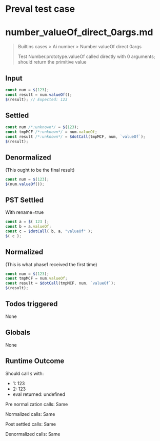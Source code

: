 # Preval test case

# number_valueOf_direct_0args.md

> Builtins cases > Ai number > Number valueOf direct 0args
>
> Test Number.prototype.valueOf called directly with 0 arguments; should return the primitive value

## Input

`````js filename=intro
const num = $(123);
const result = num.valueOf();
$(result); // Expected: 123
`````


## Settled


`````js filename=intro
const num /*:unknown*/ = $(123);
const tmpMCF /*:unknown*/ = num.valueOf;
const result /*:unknown*/ = $dotCall(tmpMCF, num, `valueOf`);
$(result);
`````


## Denormalized
(This ought to be the final result)

`````js filename=intro
const num = $(123);
$(num.valueOf());
`````


## PST Settled
With rename=true

`````js filename=intro
const a = $( 123 );
const b = a.valueOf;
const c = $dotCall( b, a, "valueOf" );
$( c );
`````


## Normalized
(This is what phase1 received the first time)

`````js filename=intro
const num = $(123);
const tmpMCF = num.valueOf;
const result = $dotCall(tmpMCF, num, `valueOf`);
$(result);
`````


## Todos triggered


None


## Globals


None


## Runtime Outcome


Should call `$` with:
 - 1: 123
 - 2: 123
 - eval returned: undefined

Pre normalization calls: Same

Normalized calls: Same

Post settled calls: Same

Denormalized calls: Same
